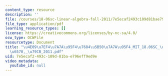 ```yaml
---
content_type: resource
description: ''
file: /courses/18-06sc-linear-algebra-fall-2011/7e5ecaf2493c109d81bae796eff9ed9e_4e097ef47a7a95f476845b507a7a95f4_MIT_18.06SC_7ebf60274ee36570-_79cb_2011.pdf
file_type: application/pdf
learning_resource_types: []
license: https://creativecommons.org/licenses/by-nc-sa/4.0/
ocw_type: OCWFile
resourcetype: Document
title: "\u4E09\u7EF4\u7A7A\u95F4\u7684\u5B50\u7A7A\u95F4_MIT_18.06SC_\u7EBF\u6027\u4EE3\
  \u6570,_\u79CB_2011.pdf"
uid: 7e5ecaf2-493c-109d-81ba-e796eff9ed9e
video_metadata:
  youtube_id: null
---
```

